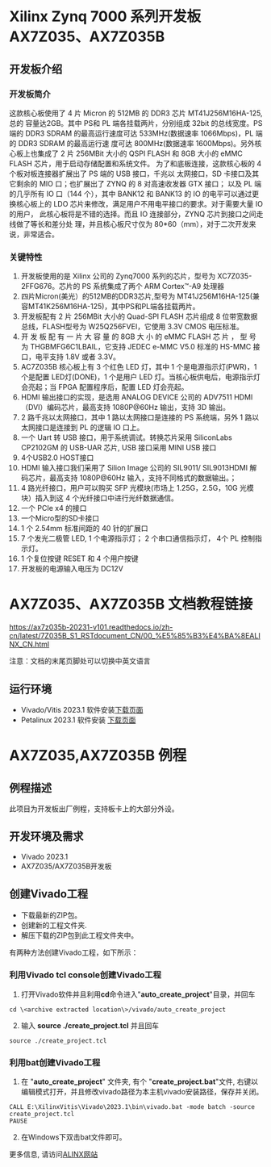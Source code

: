 # Xilinx Zynq 7000 系列开发板AX7Z035、AX7Z035B  
## 开发板介绍
### 开发板简介
这款核心板使用了 4 片 Micron 的 512MB 的 DDR3 芯片 MT41J256M16HA-125,总的
容量达2GB。其中 PS和 PL 端各挂载两片，分别组成 32bit 的总线宽度。PS端的 DDR3 SDRAM
的最高运行速度可达 533MHz(数据速率 1066Mbps)，PL 端的 DDR3 SDRAM 的最高运行速
度可达 800MHz(数据速率 1600Mbps)。另外核心板上也集成了 2 片 256MBit 大小的 QSPI
FLASH 和 8GB 大小的 eMMC FLASH 芯片，用于启动存储配置和系统文件。
为了和底板连接，这款核心板的 4 个板对板连接器扩展出了 PS 端的 USB 接口，千兆以
太网接口，SD 卡接口及其它剩余的 MIO 口；也扩展出了 ZYNQ 的 8 对高速收发器 GTX 接口；
以及 PL 端的几乎所有 IO 口（144 个），其中 BANK12 和 BANK13 的 IO 的电平可以通过更
换核心板上的 LDO 芯片来修改，满足用户不用电平接口的要求。对于需要大量 IO 的用户，
此核心板将是不错的选择。而且 IO 连接部分，ZYNQ 芯片到接口之间走线做了等长和差分处
理，并且核心板尺寸仅为 80*60（mm），对于二次开发来说，非常适合。
### 关键特性
  1. 开发板使用的是 Xilinx 公司的 Zynq7000 系列的芯片，型号为 XC7Z035-2FFG676。芯片的 PS 系统集成了两个 ARM Cortex™-A9 处理器 
  2. 四片Micron(美光）的512MB的DDR3芯片,型号为 MT41J256M16HA-125(兼容MT41K256M16HA-125)，其中PS和PL端各挂载两片。   
  3. 开发板配有 2 片 256MBit 大小的 Quad-SPI FLASH 芯片组成 8 位带宽数据总线，FLASH型号为 W25Q256FVEI，它使用 3.3V CMOS 电压标准。 
  4. 开 发 板 配 有 一 片 大 容 量 的 8GB 大 小 的 eMMC FLASH 芯 片 ， 型 号 为 THGBMFG6C1LBAIL，它支持 JEDEC e-MMC V5.0 标准的 HS-MMC 接口，电平支持 1.8V 或者 3.3V。   
  5. AC7Z035B 核心板上有 3 个红色 LED 灯，其中 1 个是电源指示灯(PWR)，1 个是配置 LED灯(DONE)，1 个是用户 LED 灯。当核心板供电后，电源指示灯会亮起；当 FPGA 配置程序后，配置 LED 灯会亮起。
  6. HDMI 输出接口的实现，是选用 ANALOG DEVICE 公司的 ADV7511 HDMI（DVI）编码芯片，最高支持 1080P@60Hz 输出，支持 3D 输出。 
  7. 2 路千兆以太网接口，其中 1 路以太网接口是连接的 PS 系统端，另外 1 路以太网接口是连接到 PL 的逻辑 IO 口上。  
  8. 一个 Uart 转 USB 接口，用于系统调试。转换芯片采用 SiliconLabs CP2102GM 的 USB-UAR 芯片, USB 接口采用 MINI USB 接口 
  9. 4个USB2.0 HOST接口 
  10. HDMI 输入接口我们采用了 Silion Image 公司的 SIL9011/ SIL9013HDMI 解码芯片，最高支持 1080P@60Hz 输入，支持不同格式的数据输出。； 
  11. 4 路光纤接口，用户可以购买 SFP 光模块(市场上 1.25G，2.5G，10G 光模块）插入到这 4 个光纤接口中进行光纤数据通信。
  12. 一个 PCIe x4 的接口
  13. 一个Micro型的SD卡接口 
  14.  1 个 2.54mm 标准间距的 40 针的扩展口  
  15. 7 个发光二极管 LED, 1 个电源指示灯； 2 个串口通信指示灯， 4个 PL 控制指示灯。   
  16. 1 个复位按键 RESET 和 4 个用户按键
  17. 开发板的电源输入电压为 DC12V

# AX7Z035、AX7Z035B 文档教程链接
https://ax7z035b-20231-v101.readthedocs.io/zh-cn/latest/7Z035B_S1_RSTdocument_CN/00_%E5%85%B3%E4%BA%8EALINX_CN.html

 注意：文档的末尾页脚处可以切换中英文语言

## 运行环境
* Vivado/Vitis 2023.1 软件安装[下载页面](https://www.xilinx.com/support/download/index.html/content/xilinx/en/downloadNav/vitis/2023-1.html)
* Petalinux 2023.1 软件安装 [下载页面](https://www.xilinx.com/support/download/index.html/content/xilinx/en/downloadNav/embedded-design-tools/2023-1.html)

# AX7Z035,AX7Z035B 例程
## 例程描述
此项目为开发板出厂例程，支持板卡上的大部分外设。
## 开发环境及需求
* Vivado 2023.1
* AX7Z035/AX7Z035B开发板
## 创建Vivado工程
* 下载最新的ZIP包。
* 创建新的工程文件夹.
* 解压下载的ZIP包到此工程文件夹中。


有两种方法创建Vivado工程，如下所示：
### 利用Vivado tcl console创建Vivado工程
1. 打开Vivado软件并且利用**cd**命令进入"**auto_create_project**"目录，并回车
```
cd \<archive extracted location\>/vivado/auto_create_project
```
2. 输入 **source ./create_project.tcl** 并且回车
```
source ./create_project.tcl
```

### 利用bat创建Vivado工程
1. 在 "**auto_create_project**" 文件夹, 有个 "**create_project.bat**"文件, 右键以编辑模式打开，并且修改vivado路径为本主机vivado安装路径，保存并关闭。
```
CALL E:\XilinxVitis\Vivado\2023.1\bin\vivado.bat -mode batch -source create_project.tcl
PAUSE
```
2. 在Windows下双击bat文件即可。


更多信息, 请访问[ALINX网站](https://www.alinx.com)